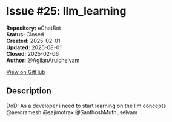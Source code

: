 # Issue #25: llm_learning

**Repository:** eChatBot  
**Status:** Closed  
**Created:** 2025-02-01  
**Updated:** 2025-08-01  
**Closed:** 2025-02-06  
**Author:** @AgilanArulchelvam  

[View on GitHub](https://github.com/Simtestlab/eChatBot/issues/25)

## Description

DoD:
As a developer i need to start learning on the llm concepts @aeroramesh @sajimotrax @SanthoshMuthuselvam 